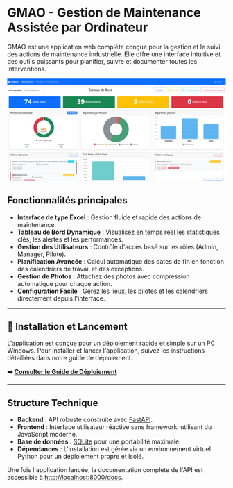 # GMAO - Gestion de Maintenance Assistée par Ordinateur

GMAO est une application web complète conçue pour la gestion et le suivi des actions de maintenance industrielle. Elle offre une interface intuitive et des outils puissants pour planifier, suivre et documenter toutes les interventions.

![Aperçu du tableau de bord](./docs/images/Dashboard.png)

## Fonctionnalités principales

-   **Interface de type Excel** : Gestion fluide et rapide des actions de maintenance.
-   **Tableau de Bord Dynamique** : Visualisez en temps réel les statistiques clés, les alertes et les performances.
-   **Gestion des Utilisateurs** : Contrôle d'accès basé sur les rôles (Admin, Manager, Pilote).
-   **Planification Avancée** : Calcul automatique des dates de fin en fonction des calendriers de travail et des exceptions.
-   **Gestion de Photos** : Attachez des photos avec compression automatique pour chaque action.
-   **Configuration Facile** : Gérez les lieux, les pilotes et les calendriers directement depuis l'interface.

---

## 🚀 Installation et Lancement

L'application est conçue pour un déploiement rapide et simple sur un PC Windows. Pour installer et lancer l'application, suivez les instructions détaillées dans notre guide de déploiement.

**➡️ [Consulter le Guide de Déploiement](DEPLOYMENT_GUIDE.md)**

---

## Structure Technique

-   **Backend** : API robuste construite avec [FastAPI](https://fastapi.tiangolo.com/).
-   **Frontend** : Interface utilisateur réactive sans framework, utilisant du JavaScript moderne.
-   **Base de données** : [SQLite](https://www.sqlite.org/index.html) pour une portabilité maximale.
-   **Dépendances** : L'installation est gérée via un environnement virtuel Python pour un déploiement propre et isolé.

Une fois l'application lancée, la documentation complète de l'API est accessible à [http://localhost:8000/docs](http://localhost:8000/docs).

